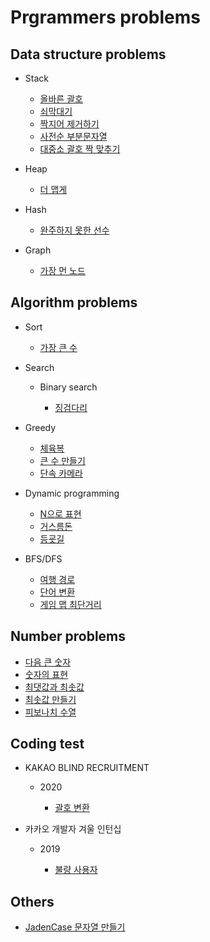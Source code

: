 Prgrammers problems
=====================

## Data structure problems

* Stack

	* [올바른 괄호](ds/stack/right_parenthesis.ipynb)
	* [쇠막대기](ds/stack/iron_pipe.ipynb)
	* [짝지어 제거하기](ds/stack/pair_removal.ipynb)
	* [사전순 부분문자열](ds/stack/alphabetical_part_string.ipynb)
	* [대중소 괄호 짝 맞추기](ds/stack/matching_parenthesis.ipynb)

* Heap

    * [더 맵게](ds/heap/more_spicy.ipynb)

* Hash

    * [완주하지 못한 선수](ds/hash/incomplete_player.ipynb)

* Graph

    * [가장 먼 노드](ds/graph/furthest_node.ipynb)

## Algorithm problems

* Sort

    * [가장 큰 수](algo/sort/the_biggest_number.ipynb)

* Search

    * Binary search

        * [징검다리](algo/search/binary_search/stepping_stone.ipynb)

* Greedy

    * [체육복](algo/greedy/gym_suit.ipynb)
    * [큰 수 만들기](algo/greedy/creating_big_number.ipynb)
    * [단속 카메라](algo/greedy/speed_camera.ipynb)

* Dynamic programming

    * [N으로 표현](algo/dp/n_representation.ipynb)
    * [거스름돈](algo/dp/change.ipynb)
    * [등굣길](algo/dp/way_to_school.ipynb)

* BFS/DFS

    * [여행 경로](algo/bfs_dfs/travel_route.ipynb)
    * [단어 변환](algo/bfs_dfs/word_change.ipynb)
    * [게임 맵 최단거리](algo/bfs_dfs/shortest_path_in_game_map.ipynb)

## Number problems

* [다음 큰 숫자](number/next_bigger_number.ipynb)
* [숫자의 표현](number/representation_of_number.ipynb)
* [최댓값과 최솟값](number/max_and_min.ipynb)
* [최솟값 만들기](number/make_min_num.ipynb)
* [피보나치 수열](number/fibonacci_number.ipynb)

## Coding test

* KAKAO BLIND RECRUITMENT

    * 2020

        * [괄호 변환](coding_test/kakao_blind_recruitment/2020/change_parenthesis.ipynb)

* 카카오 개발자 겨울 인턴십

    * 2019

        * [불량 사용자](coding_test/kakao_intern_test/2019/bad_user.ipynb)

## Others

* [JadenCase 문자열 만들기](others/jadencase_string.ipynb)
